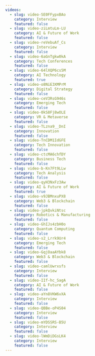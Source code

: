 ```yaml
---
videos:
  - slug: video-SE0FFypxBAo
    category: Interview
    featured: false
  - slug: video-ziLmtuLm-LU
    category: AI & Future of Work
    featured: false
  - slug: video-reVebuAf_Cs
    category: Interview
    featured: false
  - slug: video-6aGnTgkw0kA
    category: Tech Conferences
    featured: false
  - slug: video-64lXQP6cs5M
    category: AI Technology
    featured: true
  - slug: video-o8NiE3XMPrM
    category: Digital Strategy
    featured: false
  - slug: video-ceV3RsG946s
    category: Emerging Tech
    featured: false
  - slug: video-0kS8Fj8wOLE
    category: VR & Metaverse
    featured: false
  - slug: video-TLzna9__DnI
    category: Innovation
    featured: false
  - slug: video-TnCDM1IdGFE
    category: Tech Innovation
    featured: false
  - slug: video-ctcMA6chfDY
    category: Business Tech
    featured: false
  - slug: video-b-Kn7Ft9LLw
    category: Tech Analysis
    featured: false
  - slug: video-qyH3NxFz3Aw
    category: AI & Future of Work
    featured: true
  - slug: video-v9JBMnxuPX8
    category: Web3 & Blockchain
    featured: false
  - slug: video-jpkQvkiNtsc
    category: Robotics & Manufacturing
    featured: false
  - slug: video-GhIJs4zbH0o
    category: Quantum Computing
    featured: false
  - slug: video-s2_Lrrk9Ur4
    category: Emerging Tech
    featured: false
  - slug: video-GqjOaaAYbk8
    category: Web3 & Blockchain
    featured: false
  - slug: video-camlUwrxsfs
    category: Interview
    featured: false
  - slug: video-IIf-hc_SagA
    category: AI & Future of Work
    featured: false
  - slug: video-aYn8VKW6vXA
    category: Interview
    featured: false
  - slug: video-QBBe-oP4S04
    category: Interview
    featured: false
  - slug: video-mYDSSRS-B5U
    category: Interview
    featured: false
  - slug: video-lWmDiDGsLK4
    category: Interview
    featured: false
---
```


